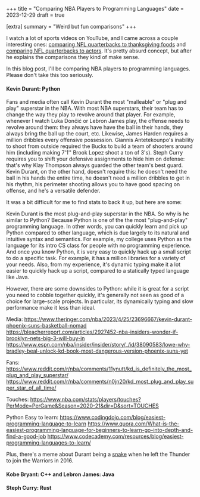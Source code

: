 +++
title = "Comparing NBA Players to Programming Languages"
date = 2023-12-29
draft = true

[extra]
summary = "Weird but fun comparisons"
+++

I watch a lot of sports videos on YouTube, and I came across a couple interesting ones: [comparing NFL quarterbacks to thanksgiving foods](https://www.youtube.com/watch?v=d4UWDXjnoDM) and [comparing NFL quarterbacks to actors](https://www.youtube.com/watch?v=KLvBnxTwOE4). It's pretty absurd concept, but after he explains the comparisons they kind of make sense.

In this blog post, I'll be comparing NBA players to programming languages. Please don't take this too seriously.
#### Kevin Durant: Python

Fans and media often call Kevin Durant the most "malleable" or "plug and play" superstar in the NBA. With most NBA superstars, their team has to change the way they play to revolve around that player. For example, whenever I watch Luka Dončić or Lebron James play, the offense needs to revolve around them: they always have have the ball in their hands, they always bring the ball up the court, etc. Likewise, James Harden requires a million dribbles every offensive possession. Giannis Antetekounpo's inability to shoot from outside required the Bucks to build a team of shooters around him (including making 7'1'' Brook Lopez shoot a ton of 3's). Steph Curry requires you to shift your defensive assignments to hide him on defense: that's why Klay Thompson always guarded the other team's best guard. Kevin Durant, on the other hand, doesn't require this: he doesn't need the ball in his hands the entire time, he doesn't need a million dribbles to get in his rhythm, his perimeter shooting allows you to have good spacing on offense, and he's a versatile defender.

It was a bit difficult for me to find stats to back it up, but here are some:

Kevin Durant is the most plug-and-play superstar in the NBA. So why is he similar to Python? Because Python is one of the the most "plug-and-play"  programming language. In other words, you can quickly learn and pick up Python compared to other language, which is due largely to its natural and intuitive syntax and semantics. For example, my college uses Python as the language for its intro CS class for people with no programming experience. And once you know Python, it is very easy to quickly hack up a small script to do a specific task. For example, it has a million libraries for a variety of your needs. Also, from my experience, it's dynamic typing make it a lot easier to quickly hack up a script, compared to a statically typed language like Java.

However, there are some downsides to Python: while it is great for a script you need to cobble together quickly, it's generally not seen as good of a choice for large-scale projects. In particular, its dynamically typing and slow performance make it less than ideal.

Media: https://www.theringer.com/nba/2023/4/25/23696667/kevin-durant-phoenix-suns-basketball-nomad
https://bleacherreport.com/articles/2927452-nba-insiders-wonder-if-brooklyn-nets-big-3-will-buy-in
https://www.espn.com/nba/insider/insider/story/_/id/38090583/lowe-why-bradley-beal-unlock-kd-book-most-dangerous-version-phoenix-suns-yet

Fans: https://www.reddit.com/r/nba/comments/11ynutt/kd_is_definitely_the_most_plug_and_play_superstar/
https://www.reddit.com/r/nba/comments/n0jn20/kd_most_plug_and_play_super_star_of_all_time/

Touches: https://www.nba.com/stats/players/touches?PerMode=PerGame&Season=2020-21&dir=D&sort=TOUCHES

Python Easy to learn: https://www.codingdojo.com/blog/easiest-programming-language-to-learn
https://www.quora.com/What-is-the-easiest-programming-language-for-beginners-to-learn-go-into-depth-and-find-a-good-job
https://www.codecademy.com/resources/blog/easiest-programming-languages-to-learn/

Plus, there's a meme about Durant being a [snake](https://www.youtube.com/watch?v=CfgHeIpMfMc) when he left the Thunder to join the Warriors in 2016.
#### Kobe Bryant: C++ and Lebron James: Java

#### Steph Curry: Rust







